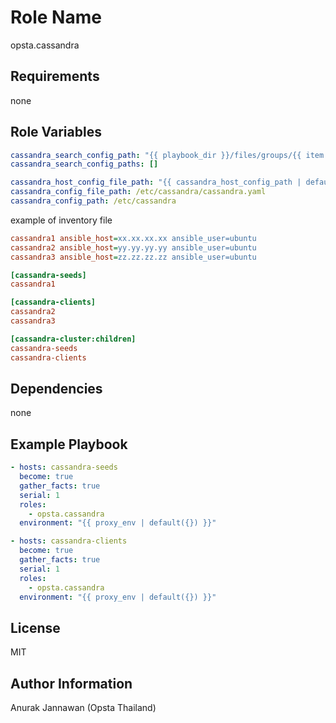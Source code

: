 Role Name
=========

opsta.cassandra

Requirements
------------

none

Role Variables
--------------

```yml
cassandra_search_config_path: "{{ playbook_dir }}/files/groups/{{ item }}/cassandra"
cassandra_search_config_paths: []

cassandra_host_config_file_path: "{{ cassandra_host_config_path | default(inventory_hostname) }}/cassandra.yaml.j2"
cassandra_config_file_path: /etc/cassandra/cassandra.yaml
cassandra_config_path: /etc/cassandra

```
example of inventory file
```ini
cassandra1 ansible_host=xx.xx.xx.xx ansible_user=ubuntu
cassandra2 ansible_host=yy.yy.yy.yy ansible_user=ubuntu
cassandra3 ansible_host=zz.zz.zz.zz ansible_user=ubuntu

[cassandra-seeds]
cassandra1

[cassandra-clients]
cassandra2
cassandra3

[cassandra-cluster:children]
cassandra-seeds
cassandra-clients
```

Dependencies
------------

none

Example Playbook
----------------

```yml
- hosts: cassandra-seeds
  become: true
  gather_facts: true
  serial: 1
  roles:
    - opsta.cassandra
  environment: "{{ proxy_env | default({}) }}"

- hosts: cassandra-clients
  become: true
  gather_facts: true
  serial: 1
  roles:
    - opsta.cassandra
  environment: "{{ proxy_env | default({}) }}"
```

License
-------

MIT

Author Information
------------------

Anurak Jannawan (Opsta Thailand)

